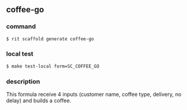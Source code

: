 ## coffee-go

### command
```bash
$ rit scaffold generate coffee-go
```

### local test
```bash
$ make test-local form=SC_COFFEE_GO
```

### description
This formula receive 4 inputs (customer name, coffee type, delivery, no delay) and builds a coffee.